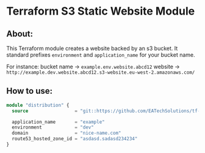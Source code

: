 # Terraform S3 Static Website Module

## About:

This Terraform module creates a website backed by an s3 bucket. It standard prefixes ``environment`` and ``application_name`` for your bucket name.

For instance:
bucket name -> ``example.env.website.abcd12``
website -> ``http://example.dev.website.abcd12.s3-website.eu-west-2.amazonaws.com/``

## How to use:

```terraform
module "distribution" {
  source                 = "git::https://github.com/EATechSolutions/tf-aws-library.git//certificate"

  application_name       = "example"
  environment            = "dev"
  domain                 = "nice-name.com"
  route53_hosted_zone_id = "asdasd.sadasd234234"
}
```